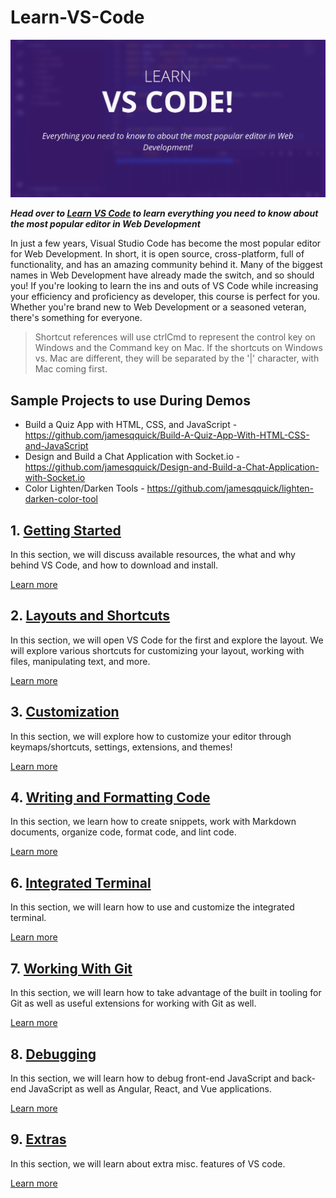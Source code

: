 # Learn-VS-Code

![Learn VS Code Cover Image](./images/cover.png)

***Head over to [Learn VS Code](https://www.learnvscode.com) to learn everything you need to know about the most popular editor in Web Development***

In just a few years, Visual Studio Code has become the most popular editor for Web Development. In short, it is open source, cross-platform, full of functionality, and has an amazing community behind it. Many of the biggest names in Web Development have already made the switch, and so should you! If you're looking to learn the ins and outs of VS Code while increasing your efficiency and proficiency as developer, this course is perfect for you. Whether you're brand new to Web Development or a seasoned veteran, there's something for everyone.

> Shortcut references will use ctrlCmd to represent the control key on Windows and the Command key on Mac.  If the shortcuts on Windows vs. Mac are different, they will be separated by the '|' character, with Mac coming first.

## Sample Projects to use During Demos

- Build a Quiz App with HTML, CSS, and JavaScript - https://github.com/jamesqquick/Build-A-Quiz-App-With-HTML-CSS-and-JavaScript
- Design and Build a Chat Application with Socket.io - https://github.com/jamesqquick/Design-and-Build-a-Chat-Application-with-Socket.io
- Color Lighten/Darken Tools - https://github.com/jamesqquick/lighten-darken-color-tool

## 1. [Getting Started](./sections/GettingStarted.md)

In this section, we will discuss available resources, the what and why behind VS Code, and how to download and install.

[Learn more](./sections/LayoutsAndShortcuts.md)

## 2. [Layouts and Shortcuts](./sections/LayoutsAndShortcuts.md)

In this section, we will open VS Code for the first and explore the layout.  We will explore various shortcuts for customizing your layout, working with files, manipulating text, and more.

[Learn more](./sections/LayoutsAndShortcuts.md)

## 3. [Customization](./sections/Customization.md)

In this section, we will explore how to customize your editor through keymaps/shortcuts, settings, extensions, and themes!

[Learn more](./sections/Customization.md)

## 4. [Writing and Formatting Code](./sections/WritingAndFormattingCode.md)

In this section, we learn how to create snippets, work with Markdown documents, organize code, format code, and lint code.

[Learn more](./sections/WritingAndFormattingCode.md)

## 6. [Integrated Terminal](./sections/IntegratedTerminal.md)

In this section, we will learn how to use and customize the integrated terminal.

[Learn more](./sections/IntegratedTerminal.md)

## 7. [Working With Git](./sections/WorkingWithGit.md)

In this section, we will learn how to take advantage of the built in tooling for Git as well as useful extensions for working with Git as well.

[Learn more](./sections/WorkingWithGit.md)

## 8. [Debugging](./sections/Debugging.md)

In this section, we will learn how to debug front-end JavaScript and back-end JavaScript as well as Angular, React, and Vue applications.

[Learn more](./sections/Debugging.md)

## 9. [Extras](./sections/Extras.md)

In this section, we will learn about extra misc. features of VS code.

[Learn more](./sections/Extras.md)
